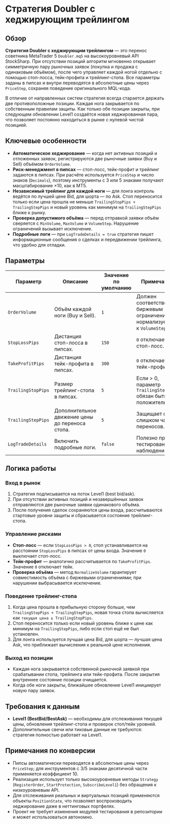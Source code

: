 # Стратегия Doubler с хеджирующим трейлингом

## Обзор
**Стратегия Doubler с хеджирующим трейлингом** — это перенос советника MetaTrader 5 `Doubler.mq5` на высокоуровневый API StockSharp. При отсутствии позиций алгоритм мгновенно открывает симметричную пару рыночных заявок (покупка и продажа с одинаковым объёмом), после чего управляет каждой ногой отдельно с помощью стоп-лосса, тейк-профита и трейлинг-стопа. Все параметры заданы в пипсах и внутри переводятся в абсолютные цены через `PriceStep`, сохраняя поведение оригинального MQL-кода.

В отличие от направленных систем стратегия всегда старается держать две противоположные позиции. Каждая нога закрывается по собственным правилам защиты. Как только обе позиции закрыты, при следующем обновлении Level1 создаётся новая хеджированная пара, что позволяет постоянно находиться в рынке с нулевой чистой позицией.

## Ключевые особенности
- **Автоматическое хеджирование** — когда нет активных позиций и отложенных заявок, регистрируются две рыночные заявки (Buy и Sell) объёмом `OrderVolume`.
- **Риск-менеджмент в пипсах** — стоп-лосс, тейк-профит и трейлинг задаются в пипсах. При расчёте используется `PriceStep` и число знаков (`Decimals`), поэтому инструменты с 3 или 5 знаками получают масштабирование ×10, как в MT5.
- **Независимый трейлинг для каждой ноги** — для лонга контроль ведётся по лучшей цене Bid, для шорта — по Ask. Стоп переносится только если цена прошла не меньше `TrailingStopPips + TrailingStepPips` и новый уровень как минимум на `TrailingStepPips` ближе к рынку.
- **Проверка допустимого объёма** — перед отправкой заявки объём сверяется с `MinVolume`, `MaxVolume` и `VolumeStep`. Нарушение ограничений вызывает исключение.
- **Подробные логи** — при `LogTradeDetails = true` стратегия пишет информационные сообщения о сделках и передвижении трейлинга, что удобно для отладки.

## Параметры
| Параметр | Описание | Значение по умолчанию | Примечания |
|----------|----------|-----------------------|------------|
| `OrderVolume` | Объём каждой ноги (Buy и Sell). | `1` | Должен соответствовать биржевым ограничениям; нормализуется к `VolumeStep`. |
| `StopLossPips` | Дистанция стоп-лосса в пипсах. | `150` | `0` отключает стоп-лосс. |
| `TakeProfitPips` | Дистанция тейк-профита в пипсах. | `300` | `0` отключает тейк-профит. |
| `TrailingStopPips` | Размер трейлинг-стопа в пипсах. | `5` | Если > 0, параметр `TrailingStepPips` обязан быть положительным. |
| `TrailingStepPips` | Дополнительное движение цены до переноса стопа. | `5` | Защищает от слишком частых переносов. |
| `LogTradeDetails` | Включить подробные логи. | `false` | Полезно при тестировании и наблюдении. |

## Логика работы
### Вход в рынок
1. Стратегия подписывается на поток Level1 (best bid/ask).
2. При отсутствии активных позиций и незавершённых заявок отправляются две рыночные заявки одинакового объёма.
3. После получения сделок сохраняются цены входа, рассчитываются стартовые уровни защиты и сбрасывается состояние трейлинг-стопа.

### Управление рисками
- **Стоп-лосс** — если `StopLossPips > 0`, стоп устанавливается на расстоянии `StopLossPips` в пипсах от цены входа. Значение `0` выключает стоп-лосс.
- **Тейк-профит** — аналогично рассчитывается по `TakeProfitPips`. Значение `0` отключает тейк.
- **Проверка объёма** — метод `NormalizeVolume` гарантирует совместимость объёма с биржевыми ограничениями; при нарушении выбрасывается исключение.

### Поведение трейлинг-стопа
1. Когда цена прошла в прибыльную сторону больше, чем `TrailingStopPips + TrailingStepPips`, новая точка стопа вычисляется как `текущая цена ± TrailingStopPips`.
2. Стоп переносится только если новый уровень ближе к цене как минимум на `TrailingStepPips`, либо если стоп ещё не был установлен.
3. Для лонга используется лучшая цена Bid, для шорта — лучшая цена Ask, что приближает вычисления к реальной цене исполнения.

### Выход из позиции
- Каждая нога закрывается собственной рыночной заявкой при срабатывании стопа, трейлинга или тейк-профита. После закрытия внутреннее состояние позиции очищается.
- Когда обе ноги закрыты, ближайшее обновление Level1 инициирует новую пару заявок.

## Требования к данным
- **Level1 (BestBid/BestAsk)** — необходимы для отслеживания текущей цены, обновления трейлинг-стопа и проверок стоп/тейк уровней.
- Дополнительные свечи или тиковые данные не требуются: стратегия полностью работает на Level1.

## Примечания по конверсии
- Пипсы автоматически переводятся в абсолютные цены через `PriceStep`; для инструментов с 3/5 знаками десятичной части применяется коэффициент 10.
- Реализация использует только высокоуровневые методы `Strategy` (`RegisterOrder`, `StartProtection`, `SubscribeLevel1`) без обращения к низкоуровневым API.
- Для отслеживания реальных и виртуальных позиций применяются объекты `PositionState`, что позволяет воспроизводить хеджирование даже в неттинговых портфелях.
- Проект не требует изменения модулей тестирования в репозитории и может использоваться автономно.
